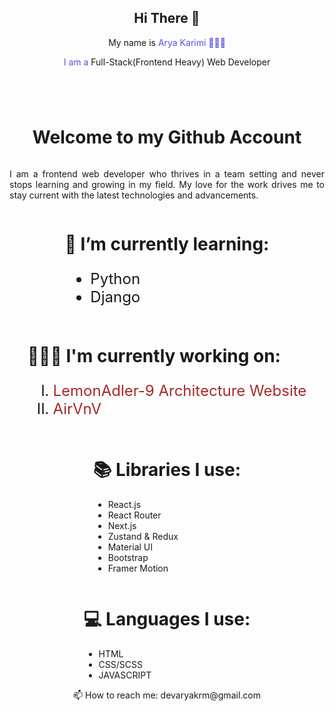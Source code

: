 <html>
    <body>
        <header
            style="display: flex; flex-direction: column; align-items: center"
        >
            <nav>
                <div style="text-align: center">
                    <h1>Hi There 👋</h1>
                </div>
                <div style="text-align: center">
                    <p>
                        My name is
                        <span style="color: #5651e5"> Arya Karimi 👨🏻‍🦲</span>
                    </p>
                </div>
                <div style="text-align: center">
                <span style="color: #5651e5">
                        I am a
                </span>
                        <span > Full-Stack(Frontend Heavy) Web Developer</span>
                </div>
            </nav>
        </header>

<main style="display: flex; flex-direction: column; align-items: center">
    <div style="max-width: 80vw;text-align: center;display: flex;justify-content: center;align-items: center;"
            >
                <h1 class="welcome">
                    Welcome to my
                    <span>Github Account</span>
                </h1>
            </div>

<div class="profile" style="max-width: 80vw; text-align: justify">
                <p >
                    I am a frontend web developer who thrives in a team setting and never stops learning and growing in my field. My love for the work drives me to stay current with the latest technologies and advancements.
                </p>
            </div>

<div>
                <h1>🌱 I’m currently learning:</h1>
                <ul style="font-size: 1.5rem">
                    <li>Python</li>
                    <li>Django</li>
                </ul>
            </div>
              <div>
                <h1>👨🏻‍💻 I'm currently working on:</h1>
                <ul
                    style="
                        font-size: 1.5rem;
                        list-style-type: upper-roman;
                    "
                >
                    <li>
                        <a
                            href="https://github.com/aryakrm/lemonAdler.git"
                            style="text-decoration: none; color: brown"
                        >
                            LemonAdler-9 Architecture Website
                        </a>
                    </li>
                    <li>
                        <a
                            href="https://github.com/aiman99aleryany/airvnv.git"
                            style="text-decoration: none; color: brown"
                        >
                            AirVnV
                        </a>
                    </li>
                </ul>
            </div>
            <div>
              <h1>📚 Libraries I use:</h1>
              <ul>
                <li>React.js</li>
                <li>React Router</li>
                <li>Next.js</li>
                <li>Zustand & Redux</li>
                <li>Material UI</li>
                <li>Bootstrap</li>
                <li>Framer Motion</li>
              </ul>
            </div>
            <div>
            <h1>💻 Languages I use:</h1>
            <ul>
                <li>HTML</li>
                <li>CSS/SCSS</li>
                <li>JAVASCRIPT</li>
            </ul>
            </div>
        </main>

  <footer
            style="display: flex; flex-direction: column; align-items: center"
        >
            <div>📫 How to reach me: devaryakrm@gmail.com</div>
        </footer>
    </body>

</html>

<!---
aryakrm/aryakrm is a ✨ special ✨ repository because its `README.md` (this file) appears on your GitHub profile.
You can click the Preview link to take a look at your changes.
--->

